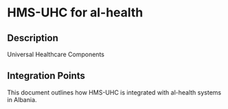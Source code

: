# HMS-UHC for al-health

## Description

Universal Healthcare Components

## Integration Points

This document outlines how HMS-UHC is integrated with al-health systems in Albania.
